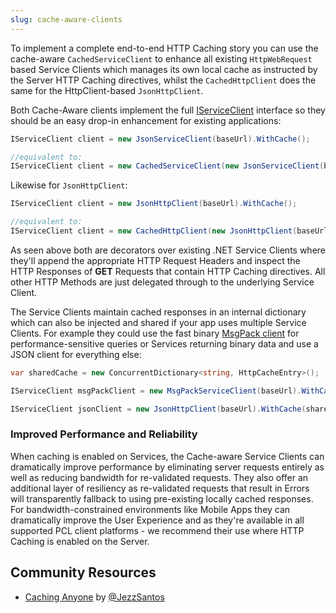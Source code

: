 ```yaml
---
slug: cache-aware-clients
---
```

To implement a complete end-to-end HTTP Caching story you can use the cache-aware `CachedServiceClient` to enhance all existing `HttpWebRequest` based Service Clients which manages its own local cache as instructed by the Server HTTP Caching directives, whilst the `CachedHttpClient` does the same for the HttpClient-based `JsonHttpClient`.

Both Cache-Aware clients implement the full 
[IServiceClient](https://github.com/ServiceStack/ServiceStack/blob/master/docs/pages/IServiceClient.md)
interface so they should be an easy drop-in enhancement for existing applications:

```csharp
IServiceClient client = new JsonServiceClient(baseUrl).WithCache(); 

//equivalent to:
IServiceClient client = new CachedServiceClient(new JsonServiceClient(baseUrl));
```

Likewise for `JsonHttpClient`:

```csharp
IServiceClient client = new JsonHttpClient(baseUrl).WithCache(); 

//equivalent to:
IServiceClient client = new CachedHttpClient(new JsonHttpClient(baseUrl));
```

As seen above both are decorators over existing .NET Service Clients where they'll append the appropriate HTTP Request Headers and inspect the HTTP Responses of **GET** Requests that contain HTTP Caching directives. All other HTTP Methods are just delegated through to the underlying Service Client.

The Service Clients maintain cached responses in an internal dictionary which can also be injected and shared if your app uses multiple Service Clients. For example they could use the fast binary 
[MsgPack client](?id=MessagePack-Format) 
for performance-sensitive queries or Services returning binary data and use a JSON client for everything else:

```csharp
var sharedCache = new ConcurrentDictionary<string, HttpCacheEntry>();

IServiceClient msgPackClient = new MsgPackServiceClient(baseUrl).WithCache(sharedCache);

IServiceClient jsonClient = new JsonHttpClient(baseUrl).WithCache(sharedCache);
```

### Improved Performance and Reliability

When caching is enabled on Services, the Cache-aware Service Clients can dramatically improve performance by eliminating server requests entirely as well as reducing bandwidth for re-validated requests. They also  offer an additional layer of resiliency as re-validated requests that result in Errors will transparently fallback to using pre-existing locally cached responses. For bandwidth-constrained environments like Mobile Apps they can dramatically improve the User Experience and as they're available in all supported PCL client platforms - we recommend their use where HTTP Caching is enabled on the Server.  

## Community Resources

- [Caching Anyone](http://www.mindkin.co.nz/blog/2016/1/5/caching-anyone) by [@JezzSantos](https://twitter.com/JezzSantos) 
